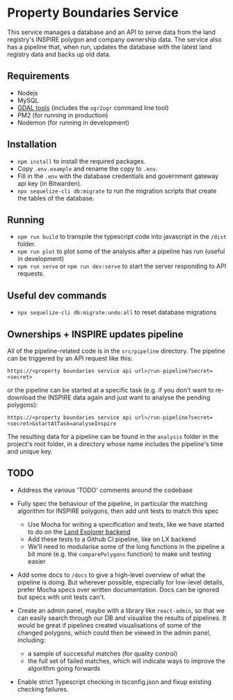 # Property Boundaries Service

This service manages a database and an API to serve data from the land registry's INSPIRE polygon and company ownership data. The service also has a pipeline that, when run, updates the database with the latest land registry data and backs up old data.

## Requirements

- Nodejs
- MySQL
- [GDAL tools](https://gdal.org/download.html) (includes the `ogr2ogr` command line tool)
- PM2 (for running in production)
- Nodemon (for running in development)

## Installation

- `npm install` to install the required packages.
- Copy `.env.example` and rename the copy to `.env`.
- Fill in the `.env` with the database credentials and government gateway api key (in Bitwarden).
- `npx sequelize-cli db:migrate` to run the migration scripts that create the tables of the database.

## Running

- `npm run build` to transpile the typescript code into javascript in the `/dist` folder.
- `npm run plot` to plot some of the analysis after a pipeline has run (useful in development)
- `npm run serve` or `npm run dev:serve` to start the server responding to API requests.

## Useful dev commands

- `npx sequelize-cli db:migrate:undo:all` to reset database migrations

## Ownerships + INSPIRE updates pipeline

All of the pipeline-related code is in the `src/pipeline` directory. The pipeline can be triggered by an API request like this:

`https://<property boundaries service api url>/run-pipeline?secret=<secret>`

or the pipeline can be started at a specific task (e.g. if you don't want to re-download the INSPIRE data again and just want to analyse the pending polygons):

`https://<property boundaries service api url>/run-pipeline?secret=<secret>&startAtTask=analyseInspire`

The resulting data for a pipeline can be found in the `analysis` folder in the project's root folder, in a directory whose name includes the
pipeline's time and unique key.

## TODO

- Address the various 'TODO' comments around the codebase

- Fully spec the behaviour of the pipeline, in particular the matching algorithm for INSPIRE
  polygons, then add unit tests to match this spec

  - Use Mocha for writing a specification and tests, like we have started to do on the [Land Explorer backend](https://github.com/DigitalCommons/land-explorer-front-end/wiki/Testing#unit-tests)
  - Add these tests to a Github CI pipeline, like on LX backend
  - We'll need to modularise some of the long functions in the pipeline a bit more (e.g. the `comparePolygons` function) to make unit testing easier

- Add some docs to `/docs` to give a high-level overview of what the pipeline is doing. But wherever possible,
  especially for low-level details, prefer Mocha specs over written
  documentation. Docs can be ignored but specs with unit tests can't.

- Create an admin panel, maybe with a library like `react-admin`, so that we can easily search through our DB and visualise the results of pipelines. It would be great if pipelines created visualisations of some of the changed polygons, which could then be viewed in the admin panel, including:

  - a sample of successful matches (for quality control)
  - the full set of failed matches, which will indicate ways to improve the algorithm going forwards

- Enable strict Typescript checking in tsconfig.json and fixup existing checking failures.
